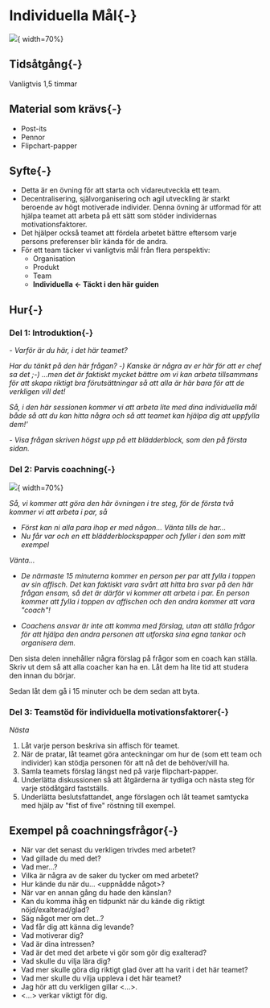 # Individuella Mål{-}

![](images/individual-goals-top.png){ width=70%}

## Tidsåtgång{-}

Vanligtvis 1,5 timmar

## Material som krävs{-}

- Post-its
- Pennor
- Flipchart-papper

## Syfte{-}

- Detta är en övning för att starta och vidareutveckla ett team.
- Decentralisering, självorganisering och agil utveckling är starkt beroende av högt motiverade individer. Denna övning är utformad för att hjälpa teamet att arbeta på ett sätt som stöder individernas motivationsfaktorer.
- Det hjälper också teamet att fördela arbetet bättre eftersom varje persons preferenser blir kända för de andra.
- För ett team täcker vi vanligtvis mål från flera perspektiv:
  - Organisation
  - Produkt
  - Team
  - **Individuella &lt;- Täckt i den här guiden**

## Hur{-}

### Del 1: Introduktion{-}

*- Varför är du här, i det här teamet?*

*Har du tänkt på den här frågan? -) Kanske är några av er här för att er chef sa det ;-) ...men det är faktiskt mycket bättre om vi kan arbeta tillsammans för att skapa riktigt bra förutsättningar så att alla är här bara för att de verkligen vill det!*

*Så, i den här sessionen kommer vi att arbeta lite med dina individuella mål både så att du kan hitta några och så att teamet kan hjälpa dig att uppfylla dem!'*

*- Visa frågan skriven högst upp på ett blädderblock, som den på första sidan.*

### Del 2: Parvis coachning{-}

![](images/individual-goals.png){ width=70%}

*Så, vi kommer att göra den här övningen i tre steg, för de första två kommer vi att arbeta i par, så*

*   *Först kan ni alla para ihop er med någon... Vänta tills de har...*
*   *Nu får var och en ett blädderblockspapper och fyller i den som mitt exempel*

*Vänta...*

*   *De närmaste 15 minuterna kommer en person per par att fylla i toppen av sin affisch. Det kan faktiskt vara svårt att hitta bra svar på den här frågan ensam, så det är därför vi kommer att arbeta i par. En person kommer att fylla i toppen av affischen och den andra kommer att vara "coach"!*
    
*   *Coachens ansvar är inte att komma med förslag, utan att ställa frågor för att hjälpa den andra personen att utforska sina egna tankar och organisera dem.*

Den sista delen innehåller några förslag på frågor som en coach kan ställa. Skriv ut dem så att alla coacher kan ha en. Låt dem ha lite tid att studera den innan du börjar.

Sedan låt dem gå i 15 minuter och be dem sedan att byta.

### Del 3: Teamstöd för individuella motivationsfaktorer{-}

*Nästa*

1. Låt varje person beskriva sin affisch för teamet.
2. När de pratar, låt teamet göra anteckningar om hur de (som ett team och individer) kan stödja personen för att nå det de behöver/vill ha.
3. Samla teamets förslag längst ned på varje flipchart-papper.
4. Underlätta diskussionen så att åtgärderna är tydliga och nästa steg för varje stödåtgärd fastställs.
5. Underlätta beslutsfattandet, ange förslagen och låt teamet samtycka med hjälp av "fist of five" röstning till exempel.

## Exempel på coachningsfrågor{-}

  - När var det senast du verkligen trivdes med arbetet?
  - Vad gillade du med det?
  - Vad mer...?
  - Vilka är några av de saker du tycker om med arbetet?
  - Hur kände du när du... &lt;uppnådde något&gt;?
  - När var en annan gång du hade den känslan?
  - Kan du komma ihåg en tidpunkt när du kände dig riktigt nöjd/exalterad/glad?
  - Säg något mer om det...?
  - Vad får dig att känna dig levande?
  - Vad motiverar dig?
  - Vad är dina intressen?
  - Vad är det med det arbete vi gör som gör dig exalterad?
  - Vad skulle du vilja lära dig?
  - Vad mer skulle göra dig riktigt glad över att ha varit i det här teamet?
  - Vad mer skulle du vilja uppleva i det här teamet?
  - Jag hör att du verkligen gillar &lt;...&gt;.
  - &lt;...&gt; verkar viktigt för dig.
